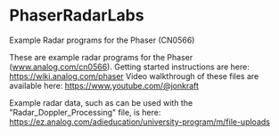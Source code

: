 # PhaserRadarLabs
Example Radar programs for the Phaser (CN0566)

These are example radar programs for the Phaser (www.analog.com/cn0566).
Getting started instructions are here:  https://wiki.analog.com/phaser
Video walkthrough of these files are available here:  https://www.youtube.com/@jonkraft

Example radar data, such as can be used with the "Radar_Doppler_Processing" file, is here:  https://ez.analog.com/adieducation/university-program/m/file-uploads
